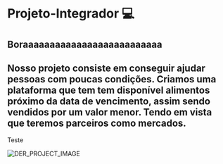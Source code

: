 # Projeto-Integrador 💻
## Boraaaaaaaaaaaaaaaaaaaaaaaaaa

## Nosso projeto consiste em conseguir ajudar pessoas com poucas condições. Criamos uma plataforma que tem tem disponível alimentos próximo da data de vencimento, assim sendo vendidos por um valor menor. Tendo em vista que teremos parceiros como mercados.

Teste

![DER_PROJECT_IMAGE](https://github.com/EdEddAEddy/Projeto-Integrador/assets/82177319/1ff3b4dc-6aa1-473b-90b8-06fa0cada60e)
